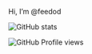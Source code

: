 Hi, I’m @feedod

![GitHub stats](https://github-readme-stats.vercel.app/api?username=feedod&show_icons=true&theme=midnight-purple&hide_border=true&border_radius=20&include_all_commits=true&count_private=false)

![GitHub Profile views](https://komarev.com/ghpvc/?username=feedod&color=midnight)